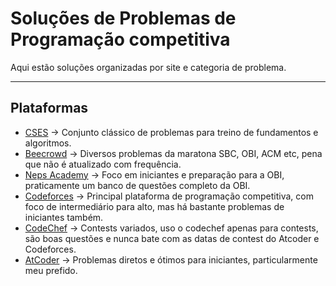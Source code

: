 # Soluções de Problemas de Programação competitiva

Aqui estão soluções organizadas por site e categoria de problema.

---

## Plataformas

- [CSES](https://cses.fi/problemset/) → Conjunto clássico de problemas para treino de fundamentos e algoritmos.  
- [Beecrowd](https://www.beecrowd.com.br/) → Diversos problemas da maratona SBC, OBI, ACM etc, pena que não é atualizado com frequência. 
- [Neps Academy](https://neps.academy/) → Foco em iniciantes e preparação para a OBI, praticamente um banco de questões completo da OBI.  
- [Codeforces](https://codeforces.com/) → Principal plataforma de programação competitiva, com foco de intermediário para alto, mas há bastante problemas de iniciantes também.  
- [CodeChef](https://www.codechef.com/) → Contests variados, uso o codechef apenas para contests, são boas questões e nunca bate com as datas de contest do Atcoder e Codeforces.  
- [AtCoder](https://atcoder.jp/) → Problemas diretos e ótimos para iniciantes, particularmente meu prefido.  


